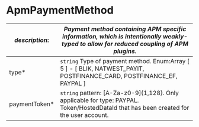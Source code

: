 
# ApmPaymentMethod

| *description*:   | *Payment method containing APM specific information, which is intentionally weakly-typed to allow for reduced coupling of APM plugins.*|
|----|----|
| type* |    ``` string ``` Type of payment method. Enum:Array [ 5 ] - [ BLIK, NATWEST_PAYIT, POSTFINANCE_CARD, POSTFINANCE_EF, PAYPAL ]|
| paymentToken* |    ``` string ``` pattern: [A-Za-z0-9]{1,128}. Only applicable for type: PAYPAL. Token/HostedDataId that has been created for the user account.| 

